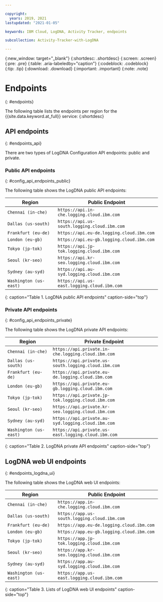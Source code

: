 ```yaml
---

copyright:
  years: 2019, 2021
lastupdated: "2021-01-05"

keywords: IBM Cloud, LogDNA, Activity Tracker, endpoints

subcollection: Activity-Tracker-with-LogDNA

---
```


{:new_window: target="_blank"}
{:shortdesc: .shortdesc}
{:screen: .screen}
{:pre: .pre}
{:table: .aria-labeledby="caption"}
{:codeblock: .codeblock}
{:tip: .tip}
{:download: .download}
{:important: .important}
{:note: .note}

# Endpoints
{: #endpoints}

The following table lists the endpoints per region for the {{site.data.keyword.at_full}} service:
{:shortdesc}


## API endpoints
{: #endpoints_api}

There are two types of LogDNA Configuration API endpoints: public and private.

### Public API endpoints
{: #config_api_endpoints_public}

The following table shows the LogDNA public API endpoints:

| Region                   |  Public Endpoint                                   |
|--------------------------|----------------------------------------------------|
| `Chennai (in-che)`       | `https://api.in-che.logging.cloud.ibm.com`       |
| `Dallas (us-south)`      | `https://api.us-south.logging.cloud.ibm.com`       |
| `Frankfurt (eu-de)`      | `https://api.eu-de.logging.cloud.ibm.com`          |
| `London (eu-gb)`         | `https://api.eu-gb.logging.cloud.ibm.com`          |
| `Tokyo (jp-tok)`         | `https://api.jp-tok.logging.cloud.ibm.com`         |
| `Seoul (kr-seo)`         | `https://api.kr-seo.logging.cloud.ibm.com`         |
| `Sydney (au-syd)`        | `https://api.au-syd.logging.cloud.ibm.com`         |
| `Washington (us-east)`   | `https://api.us-east.logging.cloud.ibm.com`         |
{: caption="Table 1. LogDNA public API endpoints" caption-side="top"}

### Private API endpoints
{: #config_api_endpoints_private}

The following table shows the LogDNA private API endpoints:

| Region                   |  Private Endpoint                                   |
|--------------------------|----------------------------------------------------|
| `Chennai (in-che)`       | `https://api.private.in-che.logging.cloud.ibm.com`       |
| `Dallas (us-south)`      | `https://api.private.us-south.logging.cloud.ibm.com`       |
| `Frankfurt (eu-de)`      | `https://api.private.eu-de.logging.cloud.ibm.com`          |
| `London (eu-gb)`         | `https://api.private.eu-gb.logging.cloud.ibm.com`          |
| `Tokyo (jp-tok)`         | `https://api.private.jp-tok.logging.cloud.ibm.com`         |
| `Seoul (kr-seo)`         | `https://api.private.kr-seo.logging.cloud.ibm.com`         |
| `Sydney (au-syd)`        | `https://api.private.au-syd.logging.cloud.ibm.com`         |
| `Washington (us-east)`   | `https://api.private.us-east.logging.cloud.ibm.com`         |
{: caption="Table 2. LogDNA private API endpoints" caption-side="top"}


## LogDNA web UI endpoints
{: #endpoints_logdna_ui}

The following table shows the LogDNA web UI endpoints:

| Region                   |  Public Endpoint                                   |
|--------------------------|----------------------------------------------------|
| `Chennai (in-che)`       | `https://app.in-che.logging.cloud.ibm.com`       |
| `Dallas (us-south)`      | `https://app.us-south.logging.cloud.ibm.com`       |
| `Frankfurt (eu-de)`      | `https://app.eu-de.logging.cloud.ibm.com`          |
| `London (eu-gb)`         | `https://app.eu-gb.logging.cloud.ibm.com`          |
| `Tokyo (jp-tok)`         | `https://app.jp-tok.logging.cloud.ibm.com`         |
| `Seoul (kr-seo)`         | `https://app.kr-seo.logging.cloud.ibm.com`         |
| `Sydney (au-syd)`        | `https://app.au-syd.logging.cloud.ibm.com`         |
| `Washington (us-east)`   | `https://app.us-east.logging.cloud.ibm.com`         |
{: caption="Table 3. Lists of LogDNA web UI endpoints" caption-side="top"}

